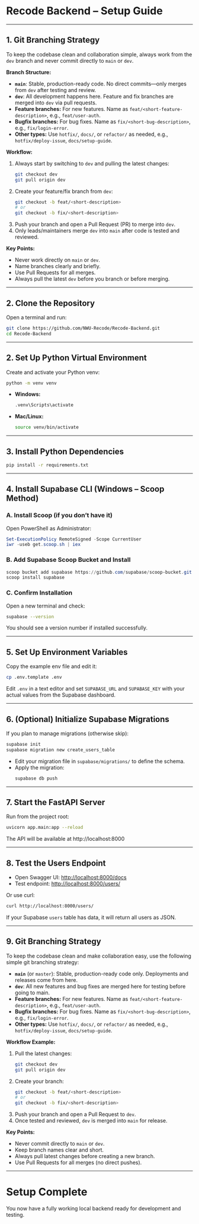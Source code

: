 # Recode Backend – Setup Guide

---

## 1. Git Branching Strategy

To keep the codebase clean and collaboration simple, always work from the `dev` branch and never commit directly to `main` or `dev`.

**Branch Structure:**

- **`main`**: Stable, production-ready code. No direct commits—only merges from `dev` after testing and review.
- **`dev`**: All development happens here. Feature and fix branches are merged into `dev` via pull requests.
- **Feature branches:** For new features. Name as `feat/<short-feature-description>`, e.g., `feat/user-auth`.
- **Bugfix branches:** For bug fixes. Name as `fix/<short-bug-description>`, e.g., `fix/login-error`.
- **Other types:** Use `hotfix/`, `docs/`, or `refactor/` as needed, e.g., `hotfix/deploy-issue`, `docs/setup-guide`.

**Workflow:**

1. Always start by switching to `dev` and pulling the latest changes:
   ```sh
   git checkout dev
   git pull origin dev
   ```
2. Create your feature/fix branch from `dev`:
   ```sh
   git checkout -b feat/<short-description>
   # or
   git checkout -b fix/<short-description>
   ```
3. Push your branch and open a Pull Request (PR) to merge into `dev`.
4. Only leads/maintainers merge `dev` into `main` after code is tested and reviewed.

**Key Points:**

- Never work directly on `main` or `dev`.
- Name branches clearly and briefly.
- Use Pull Requests for all merges.
- Always pull the latest `dev` before you branch or before merging.

---

## 2. Clone the Repository

Open a terminal and run:

```sh
git clone https://github.com/NWU-Recode/Recode-Backend.git
cd Recode-Backend
```

---

## 2. Set Up Python Virtual Environment

Create and activate your Python venv:

```sh
python -m venv venv
```

- **Windows:**
  ```sh
  .venv\Scripts\activate
  ```
- **Mac/Linux:**
  ```sh
  source venv/bin/activate
  ```

---

## 3. Install Python Dependencies

```sh
pip install -r requirements.txt
```

---

## 4. Install Supabase CLI (Windows – Scoop Method)

### A. Install Scoop (if you don’t have it)

Open PowerShell as Administrator:

```powershell
Set-ExecutionPolicy RemoteSigned -Scope CurrentUser
iwr -useb get.scoop.sh | iex
```

### B. Add Supabase Scoop Bucket and Install

```powershell
scoop bucket add supabase https://github.com/supabase/scoop-bucket.git
scoop install supabase
```

### C. Confirm Installation

Open a new terminal and check:

```sh
supabase --version
```

You should see a version number if installed successfully.

---

## 5. Set Up Environment Variables

Copy the example env file and edit it:

```sh
cp .env.template .env
```

Edit `.env` in a text editor and set `SUPABASE_URL` and `SUPABASE_KEY` with your actual values from the Supabase dashboard.

---

## 6. (Optional) Initialize Supabase Migrations

If you plan to manage migrations (otherwise skip):

```sh
supabase init
supabase migration new create_users_table
```

- Edit your migration file in `supabase/migrations/` to define the schema.
- Apply the migration:
  ```sh
  supabase db push
  ```

---

## 7. Start the FastAPI Server

Run from the project root:

```sh
uvicorn app.main:app --reload
```

The API will be available at http://localhost:8000

---

## 8. Test the Users Endpoint

- Open Swagger UI: [http://localhost:8000/docs](http://localhost:8000/docs)
- Test endpoint: [http://localhost:8000/users/](http://localhost:8000/users/)

Or use curl:

```sh
curl http://localhost:8000/users/
```

If your Supabase `users` table has data, it will return all users as JSON.

---

## 9. Git Branching Strategy

To keep the codebase clean and make collaboration easy, use the following simple git branching strategy:

- **`main`** (or `master`): Stable, production-ready code only. Deployments and releases come from here.
- **`dev`**: All new features and bug fixes are merged here for testing before going to main.
- **Feature branches:** For new features. Name as `feat/<short-feature-description>`, e.g., `feat/user-auth`.
- **Bugfix branches:** For bug fixes. Name as `fix/<short-bug-description>`, e.g., `fix/login-error`.
- **Other types:** Use `hotfix/`, `docs/`, or `refactor/` as needed, e.g., `hotfix/deploy-issue`, `docs/setup-guide`.

**Workflow Example:**

1. Pull the latest changes:
   ```sh
   git checkout dev
   git pull origin dev
   ```
2. Create your branch:
   ```sh
   git checkout -b feat/<short-description>
   # or
   git checkout -b fix/<short-description>
   ```
3. Push your branch and open a Pull Request to `dev`.
4. Once tested and reviewed, `dev` is merged into `main` for release.

**Key Points:**

- Never commit directly to `main` or `dev`.
- Keep branch names clear and short.
- Always pull latest changes before creating a new branch.
- Use Pull Requests for all merges (no direct pushes).

---

# Setup Complete

You now have a fully working local backend ready for development and testing.
